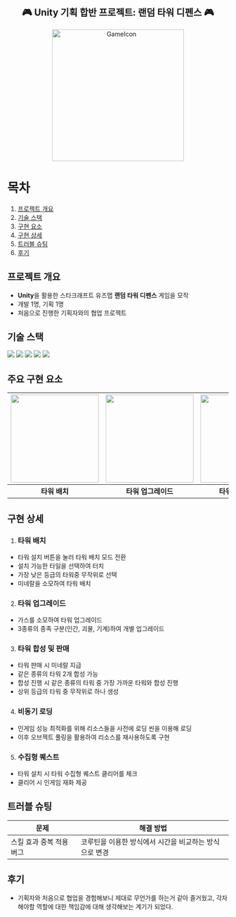 <div align="center">
  <h2>🎮 Unity 기획 합반 프로젝트: 랜덤 타워 디펜스 🎮</h2>
</div>

<div align="center">
  <img width="300" height="300" alt="GameIcon" src="https://github.com/user-attachments/assets/f52368fd-6b28-49c5-8e93-19cdcef0cad4" />
</div>

# 목차
1. [프로젝트 개요](#프로젝트-개요)
2. [기술 스택](#기술-스택)
3. [구현 요소](#구현-요소)
4. [구현 상세](#구현-상세)
5. [트러블 슈팅](#트러블-슈팅)
6. [후기](#후기)


## 프로젝트 개요
- **Unity**을 활용한 스타크래프트 유즈맵 **랜덤 타워 디펜스** 게임을 모작
- 개발 1명, 기획 1명
- 처음으로 진행한 기획자와의 협업 프로젝트

## 기술 스택

<p align="left">
  <img src="https://img.shields.io/badge/Unity-FFFFFF?style=flat-square&logo=unity&logoColor=black"/>
  <img src="https://img.shields.io/badge/C%23-80247B?style=flat-square&logo=csharp&logoColor=white"/>
  <img src="https://img.shields.io/badge/Visual_Studio-5C2D91?style=flat-square&logo=visual%20studio&logoColor=white"/>
  <img src="https://img.shields.io/badge/GitHub-181717?style=flat-square&logo=github&logoColor=white"/>
  <img src="https://img.shields.io/badge/SourceTree-0052CC?style=flat-square&logo=sourcetree&logoColor=white"/>
</p>

## 주요 구현 요소

| <img width="200" src="https://github.com/user-attachments/assets/1989c40a-59c4-48a4-8a5d-84809066c6f8"/> | <img width="200" src="https://github.com/user-attachments/assets/e8f0486a-edc3-4313-aac2-680e0b3efd9d"/> | <img width="200" src="https://github.com/user-attachments/assets/8b6dc5bd-ed57-443b-b01f-966f14e66d1d"/> | <img width="200" src="https://github.com/user-attachments/assets/6085de4e-af3c-483f-aa07-e17f472f5337"/> | <img width="200" src="https://github.com/user-attachments/assets/11d052ab-de61-4464-b685-b737ab92bd9a"/> |
|:--:|:--:|:--:|:--:|:--:|
| **타워 배치** | **타워 업그레이드** | **타워 합성 및 판매** | **비동기 로딩** | **수집형 퀘스트** |


## 구현 상세
1. ### 타워 배치
  - 타워 설치 버튼을 눌러 타워 배치 모드 전환
  - 설치 가능한 타일을 선택하여 터치
  - 가장 낮은 등급의 타워중 무작위로 선택
  - 미네랄을 소모하여 타워 배치

2. ### 타워 업그레이드
  - 가스를 소모하여 타워 업그레이드
  - 3종류의 종족 구분(인간, 괴물, 기계)하여 개별 업그레이드

3. ### 타워 합성 및 판매
  - 타워 판매 시 미네랄 지급
  - 같은 종류의 타워 2개 합성 가능
  - 합성 진행 시 같은 종류의 타워 중 가장 가까운 타워와 합성 진행
  - 상위 등급의 타워 중 무작위로 하나 생성

4. ### 비동기 로딩
  - 인게임 성능 최적화를 위해 리소스들을 사전에 로딩 씬을 이용해 로딩
  - 이후 오브젝트 풀링을 활용하여 리소스를 재사용하도록 구현

5. ### 수집형 퀘스트
  - 타워 설치 시 타워 수집형 퀘스트 클리어를 체크
  - 클리어 시 인게임 재화 제공

## 트러블 슈팅

| 문제 | 해결 방법 |
|------|------------|
| 스킬 효과 중복 적용 버그 | 코루틴을 이용한 방식에서 시간을 비교하는 방식으로 변경 |

## 후기
- 기획자와 처음으로 협업을 경험해보니 제대로 무언가를 하는거 같아 즐거웠고, 각자 해야할 역할에 대한 책임감에 대해 생각해보는 계기가 되었다.
